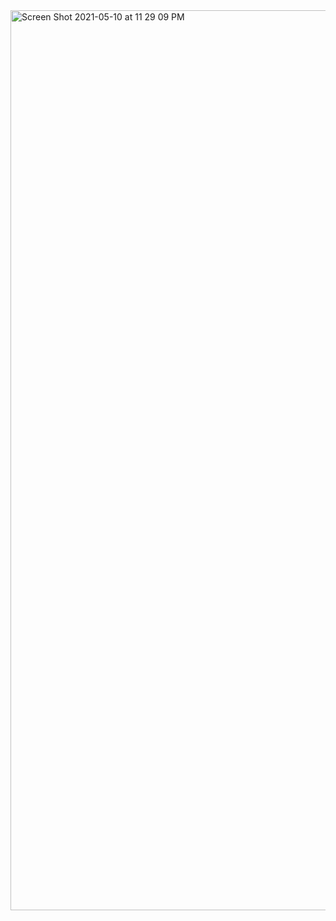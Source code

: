<img width="1440" alt="Screen Shot 2021-05-10 at 11 29 09 PM" src="https://user-images.githubusercontent.com/69160473/117769019-06d3b980-b1e8-11eb-9e62-d404fdaf8581.png">
